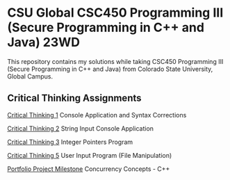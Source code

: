 # CSU Global CSC450 Programming III (Secure Programming in C++ and Java) 23WD

This repository contains my solutions while taking CSC450 Programming III (Secure Programming in C++ and Java) from Colorado State University, Global Campus.

## Critical Thinking Assignments

[Critical Thinking 1](./CriticalThinking1/critical_thinking_1.md) Console Application and Syntax Corrections

[Critical Thinking 2](./CriticalThinking2/critical_thinking_2.md) String Input Console Application

[Critical Thinking 3](./CriticalThinking3/critical_thinking_3.md) Integer Pointers Program

[Critical Thinking 5](./CriticalThinking5/critical_thinking_5.md) User Input Program (File Manipulation)

[Portfolio Project Milestone](./PortfolioProjectMilestone/portfolio_project_milestone.md) Concurrency Concepts - C++
